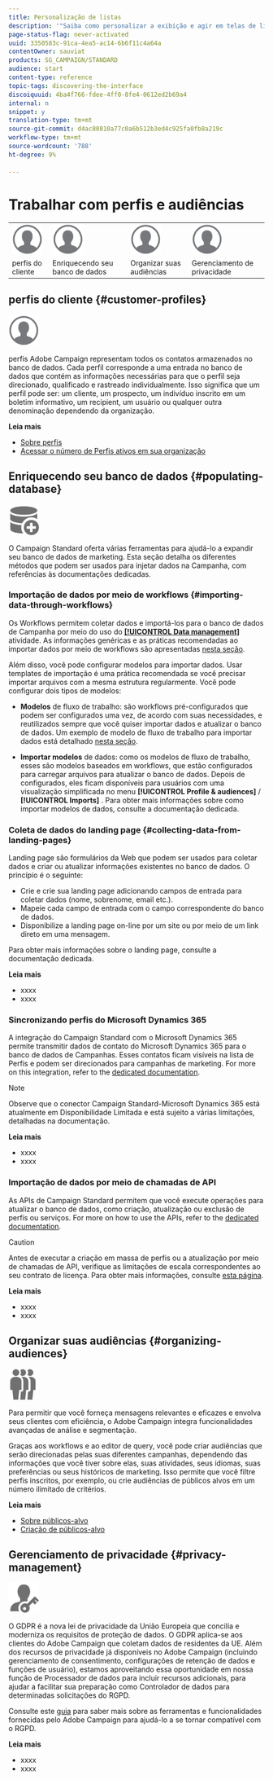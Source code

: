 ```yaml
---
title: Personalização de listas
description: '"Saiba como personalizar a exibição e agir em telas de lista em Adobe Campaign Standard: classificar, filtrar, excluir ou duplicar elementos. As telas do Lista exibem elementos de um ou vários recursos especificados."'
page-status-flag: never-activated
uuid: 3350583c-91ca-4ea5-ac14-6b6f11c4a64a
contentOwner: sauviat
products: SG_CAMPAIGN/STANDARD
audience: start
content-type: reference
topic-tags: discovering-the-interface
discoiquuid: 4ba4f766-fdee-4ff0-8fe4-0612ed2b69a4
internal: n
snippet: y
translation-type: tm+mt
source-git-commit: d4ac80810a77c0a6b512b3ed4c925fa0fb8a219c
workflow-type: tm+mt
source-wordcount: '788'
ht-degree: 9%

---
```



# Trabalhar com perfis e audiências

<table>
<tr>
    <td valign="top">
        <a href="../../start/using/work-with-audiences.md"><img width="60px" alt="condições" src="assets/icon_profile.svg"/></a>
    </td>
    <td valign="top">
        <a href="../../api/using/creating-a-service.md"><img width="60px" alt="condições" src="assets/icon_profile.svg"/></a>
    </td>
    <td valign="top">
        <a href="../../api/using/interacting-with-custom-resources.md"><img width="60px" alt="condições" src="assets/icon_profile.svg"/></a>
    </td>
    <td valign="top">
        <a href="../../api/using/interacting-with-marketing-history.md"><img width="60px" alt="condições" src="assets/icon_profile.svg"/></a>
    </td>
</tr>
<tr>
<td>perfis do cliente</td>
<td>Enriquecendo seu banco de dados</td>
<td>Organizar suas audiências</td>
<td>Gerenciamento de privacidade</td>
</tr>
</table>

## perfis do cliente {#customer-profiles}

<img width="60px" alt="condições" src="assets/icon_profile.svg"/>

perfis Adobe Campaign representam todos os contatos armazenados no banco de dados. Cada perfil corresponde a uma entrada no banco de dados que contém as informações necessárias para que o perfil seja direcionado, qualificado e rastreado individualmente. Isso significa que um perfil pode ser: um cliente, um prospecto, um indivíduo inscrito em um boletim informativo, um recipient, um usuário ou qualquer outra denominação dependendo da organização.

**Leia mais**

* [Sobre perfis](../../audiences/using/about-profiles.md)
* [Acessar o número de Perfis ativos em sua organização](../../audiences/using/active-profiles.md)

## Enriquecendo seu banco de dados {#populating-database}

<img width="60px" alt="condições" src="assets/icon_populate.svg"/>

O Campaign Standard oferta várias ferramentas para ajudá-lo a expandir seu banco de dados de marketing. Esta seção detalha os diferentes métodos que podem ser usados para injetar dados na Campanha, com referências às documentações dedicadas.

### Importação de dados por meio de workflows {#importing-data-through-workflows}

Os Workflows permitem coletar dados e importá-los para o banco de dados de Campanha por meio do uso do [**[!UICONTROL Data management]**](../../automating/using/about-data-management-activities.md) atividade. As informações genéricas e as práticas recomendadas ao importar dados por meio de workflows são apresentadas [nesta seção](../../automating/using/about-data-import-and-export.md).

Além disso, você pode configurar modelos para importar dados. Usar templates de importação é uma prática recomendada se você precisar importar arquivos com a mesma estrutura regularmente. Você pode configurar dois tipos de modelos:

* **Modelos** de fluxo de trabalho: são workflows pré-configurados que podem ser configurados uma vez, de acordo com suas necessidades, e reutilizados sempre que você quiser importar dados e atualizar o banco de dados. Um exemplo de modelo de fluxo de trabalho para importar dados está detalhado [nesta seção](../../automating/using/creating-import-workflow-templates.md).

* **Importar modelos** de dados: como os modelos de fluxo de trabalho, esses são modelos baseados em workflows, que estão configurados para carregar arquivos para atualizar o banco de dados. Depois de configurados, eles ficam disponíveis para usuários com uma visualização simplificada no menu **[!UICONTROL Profile & audiences]** / **[!UICONTROL Imports]** . Para obter mais informações sobre como importar modelos de dados, consulte a documentação [](../../automating/using/importing-data-with-import-templates.md)dedicada.

### Coleta de dados do landing page {#collecting-data-from-landing-pages}

Landing page são formulários da Web que podem ser usados para coletar dados e criar ou atualizar informações existentes no banco de dados. O princípio é o seguinte:

* Crie e crie sua landing page adicionando campos de entrada para coletar dados (nome, sobrenome, email etc.).
* Mapeie cada campo de entrada com o campo correspondente do banco de dados.
* Disponibilize a landing page on-line por um site ou por meio de um link direto em uma mensagem.

Para obter mais informações sobre o landing page, consulte a documentação [](../../channels/using/getting-started-with-landing-pages.md)dedicada.

**Leia mais**

* xxxx
* xxxx

### Sincronizando perfis do Microsoft Dynamics 365

A integração do Campaign Standard com o Microsoft Dynamics 365 permite transmitir dados de contato do Microsoft Dynamics 365 para o banco de dados de Campanhas.
Esses contatos ficam visíveis na lista de Perfis e podem ser direcionados para campanhas de marketing. For more on this integration, refer to the [dedicated documentation](../../integrating/using/working-with-campaign-standard-and-microsoft-dynamics-365.md).

>[!NOTE]
>
>Observe que o conector Campaign Standard-Microsoft Dynamics 365 está atualmente em Disponibilidade Limitada e está sujeito a várias limitações, detalhadas na documentação.

**Leia mais**

* xxxx
* xxxx

### Importação de dados por meio de chamadas de API

As APIs de Campaign Standard permitem que você execute operações para atualizar o banco de dados, como criação, atualização ou exclusão de perfis ou serviços. For more on how to use the APIs, refer to the [dedicated documentation](../../api/using/get-started-apis.md).

>[!CAUTION]
>
>Antes de executar a criação em massa de perfis ou a atualização por meio de chamadas de API, verifique as limitações de escala correspondentes ao seu contrato de licença. Para obter mais informações, consulte [esta página](https://helpx.adobe.com/legal/product-descriptions/campaign-standard.html#ITInfrastructureResourcesbyActiveProfilesTiers).

**Leia mais**

* xxxx
* xxxx

## Organizar suas audiências {#organizing-audiences}

<img width="60px" alt="condições" src="assets/icon_audience.svg"/>

Para permitir que você forneça mensagens relevantes e eficazes e envolva seus clientes com eficiência, o Adobe Campaign integra funcionalidades avançadas de análise e segmentação.

Graças aos workflows e ao editor de query, você pode criar audiências que serão direcionadas pelas suas diferentes campanhas, dependendo das informações que você tiver sobre elas, suas atividades, seus idiomas, suas preferências ou seus históricos de marketing. Isso permite que você filtre perfis inscritos, por exemplo, ou crie audiências de públicos alvos em um número ilimitado de critérios.

**Leia mais**

* [Sobre públicos-alvo](../../audiences/using/about-audiences.md)
* [Criação de públicos-alvo](../../audiences/using/creating-audiences.md)

## Gerenciamento de privacidade {#privacy-management}

<img width="60px" alt="condições" src="assets/icon_privacy.svg"/>

O GDPR é a nova lei de privacidade da União Europeia que concilia e moderniza os requisitos de proteção de dados. O GDPR aplica-se aos clientes do Adobe Campaign que coletam dados de residentes da UE. Além dos recursos de privacidade já disponíveis no Adobe Campaign (incluindo gerenciamento de consentimento, configurações de retenção de dados e funções de usuário), estamos aproveitando essa oportunidade em nossa função de Processador de dados para incluir recursos adicionais, para ajudar a facilitar sua preparação como Controlador de dados para determinadas solicitações do RGPD.

Consulte este [guia](https://docs.campaign.adobe.com/doc/standard/getting_started/en/ACS_GDPR.html) para saber mais sobre as ferramentas e funcionalidades fornecidas pelo Adobe Campaign para ajudá-lo a se tornar compatível com o RGPD.

**Leia mais**

* xxxx
* xxxx